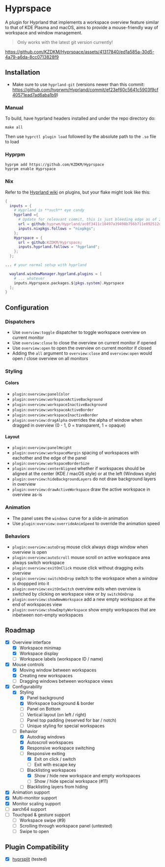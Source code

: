 # Hyprspace

A plugin for Hyprland that implements a workspace overview feature similar to that of KDE Plasma and macOS, aims to provide a mouse-friendly way of workspace and window management.

> Only works with the latest git version currently!



https://github.com/KZDKM/Hyprspace/assets/41317840/ed1a585a-30d5-4a79-a6da-8cc0713828f9



## Installation

- Make sure to use `hyprland-git` (versions newer than this commit: https://github.com/hyprwm/Hyprland/commit/ef23ef60c5641c5903f9cf40571ead7ad6aba1b9)

### Manual

To build, have hyprland headers installed and under the repo directory do:
```
make all
```
Then use `hyprctl plugin load` followed by the absolute path to the `.so` file to load

### Hyprpm
```
hyprpm add https://github.com/KZDKM/Hyprspace
hyprpm enable Hyprspace
```

### Nix
Refer to the [Hyprland wiki](https://wiki.hyprland.org/Nix/Hyprland-on-Home-Manager/#plugins) on plugins, but your flake might look like this:
```nix
{
  inputs = {
    # Hyprland is **such** eye candy
    hyprland ={
      # Update for releavant commit, this is just bleeding edge as of 2024/04/11
      url = github:hyprwm/Hyprland/ac0f3411c18497a39498b756b711e092512de9e0;
      inputs.nixpkgs.follows = "nixpkgs";
    };
    Hyprspace = {
      url = github:KZDKM/Hyprspace;
      inputs.hyprland.follows = "hyprland";
    };
  };

... # your normal setup with hyprland

  wayland.windowManager.hyprland.plugins = [
    # ... whatever
    inputs.Hyprspace.packages.${pkgs.system}.Hyprspace
  ];
}
```

## Configuration
### Dispatchers
- Use `overview:toggle` dispatcher to toggle workspace overview on current monitor
- Use `overview:close` to close the overview on current monitor if opened
- Use `overview:open` to open the overview on current monitor if closed
- Adding the `all` argument to `overview:close` and `overview:open` would open / close overview on all monitors
### Styling
#### Colors
- `plugin:overview:panelColor`
- `plugin:overview:workspaceActiveBackground`
- `plugin:overview:workspaceInactiveBackground`
- `plugin:overview:workspaceActiveBorder`
- `plugin:overview:workspaceInactiveBorder`
- `plugin:overview:dragAlpha` overrides the alpha of window when dragged in overview (0 - 1, 0 = transparent, 1 = opaque)
#### Layout
- `plugin:overview:panelHeight`
- `plugin:overview:workspaceMargin` spacing of workspaces with eachother and the edge of the panel
- `plugin:overview:workspaceBorderSize`
- `plugin:overview:centerAligned` whether if workspaces should be aligned at the center (KDE / macOS style) or at the left (Windows style)
- `plugin:overview:hideBackgroundLayers` do not draw background layers in overview
- `plugin:overview:drawActiveWorkspace` draw the active workspace in overview as-is

### Animation
- The panel uses the `windows` curve for a slide-in animation
- Use `plugin:overview:overrideAnimSpeed` to override the animation speed

### Behaviors
- `plugin:overview:autoDrag` mouse click always drags window when overview is open
- `plugin:overview:autoScroll` mouse scroll on active workspace area always switch workspace
- `plugin:overview:exitOnClick` mouse click without dragging exits overview
- `plugin:overview:switchOnDrop` switch to the workspace when a window is droppped into it
- `plugin:overview:exitOnSwitch` overview exits when overview is switched by clicking on workspace view or by `switchOnDrop`
- `plugin:overview:showNewWorkspace` add a new empty workspace at the end of workspaces view
- `plugin:overview:showEmptyWorkspace` show empty workspaces that are inbetween non-empty workspaces

## Roadmap
- [x] Overview interface
    - [x] Workspace minimap
    - [x] Workspace display
    - [ ] Workspace labels (workspace ID / name)
- [x] Mouse controls
    - [x] Moving window between workspaces
    - [x] Creating new workspaces
    - [ ] Dragging windows between workspace views
- [x] Configurability
  - [x] Styling
    - [x] Panel background
    - [x] Workspace background & border
    - [ ] Panel on Bottom
    - [ ] Vertical layout (on left / right)
    - [ ] Panel top padding (reserved for bar / notch)
    - [ ] Unique styling for special workspaces
  - [ ] Behavior
    - [x] Autodrag windows
    - [x] Autoscroll workspaces
    - [x] Responsive workspace switching
    - [ ] Responsive exiting 
      - [x] Exit on click / switch
      - [ ] Exit with escape key
    - [ ] Blacklisting workspaces
      - [x] Show / hide new workspace and empty workspaces
      - [ ] Show / hide special workspace (#11)
    - [ ] Blacklisting layers from hiding
- [x] Animation support
- [x] Multi-monitor support
- [x] Monitor scaling support
- [ ] aarch64 support
- [ ] Touchpad & gesture support
  - [ ] Workspace swipe (#9)
  - [ ] Scrolling through workspace panel (untested)
  - [ ] Swipe to open

## Plugin Compatibility
- [x] [hyprsplit](https://github.com/shezdy/hyprsplit) (tested)
